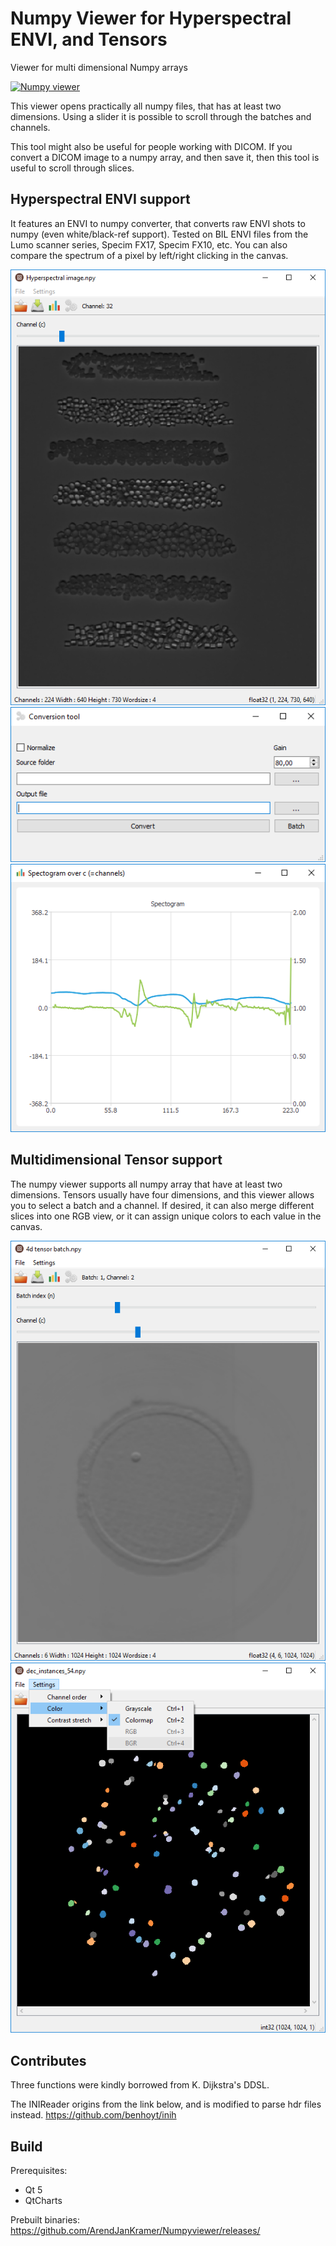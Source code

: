 # Numpy Viewer for Hyperspectral ENVI, and Tensors
Viewer for multi dimensional Numpy arrays

[![Numpy viewer](https://snapcraft.io/numpyviewer/badge.svg)](https://snapcraft.io/numpyviewer)

This viewer opens practically all numpy files, that has at least two dimensions. Using a slider it is possible to scroll through the batches and channels.

This tool might also be useful for people working with DICOM. If you convert a DICOM image to a numpy array, and then save it, then this tool is useful to scroll through slices.

## Hyperspectral ENVI support
It features an ENVI to numpy converter, that converts raw ENVI shots to numpy (even white/black-ref support).
Tested on BIL ENVI files from the Lumo scanner series, Specim FX17, Specim FX10, etc.
You can also compare the spectrum of a pixel by left/right clicking in the canvas.

![main window](https://raw.githubusercontent.com/ArendJanKramer/Numpyviewer/master/artwork/Screenshot%20mainwindow.png)
![envi converter](https://raw.githubusercontent.com/ArendJanKramer/Numpyviewer/master/artwork/Screenshot%20envi.png)
![spectrum](https://raw.githubusercontent.com/ArendJanKramer/Numpyviewer/master/artwork/Screenshot%20spectogram.png)

## Multidimensional Tensor support
The numpy viewer supports all numpy array that have at least two dimensions. Tensors usually have four dimensions, and this viewer allows you to select a batch and a channel.
If desired, it can also merge different slices into one RGB view, or it can assign unique colors to each value in the canvas.

![tensor](https://raw.githubusercontent.com/ArendJanKramer/Numpyviewer/master/artwork/Screenshot%20tensor.png)
![instances](https://raw.githubusercontent.com/ArendJanKramer/Numpyviewer/master/artwork/Screenshot%20instances.png)


## Contributes
Three functions were kindly borrowed from K. Dijkstra's DDSL.

The INIReader origins from the link below, and is modified to parse hdr files instead.
https://github.com/benhoyt/inih

## Build
Prerequisites:
 - Qt 5
 - QtCharts

Prebuilt binaries:
https://github.com/ArendJanKramer/Numpyviewer/releases/
